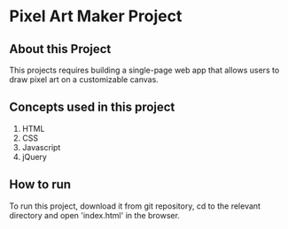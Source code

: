 # Pixel Art Maker Project

## About this Project
This projects requires building a single-page web app that allows users to draw pixel art on a customizable canvas.

## Concepts used in this project
1. HTML
2. CSS
3. Javascript
4. jQuery

## How to run
To run this project, download it from git repository, cd to the relevant directory and open 'index.html' in the browser.
